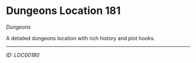 # Dungeons Location 181

*Dungeons*

A detailed dungeons location with rich history and plot hooks.

---
*ID: LOC00180*